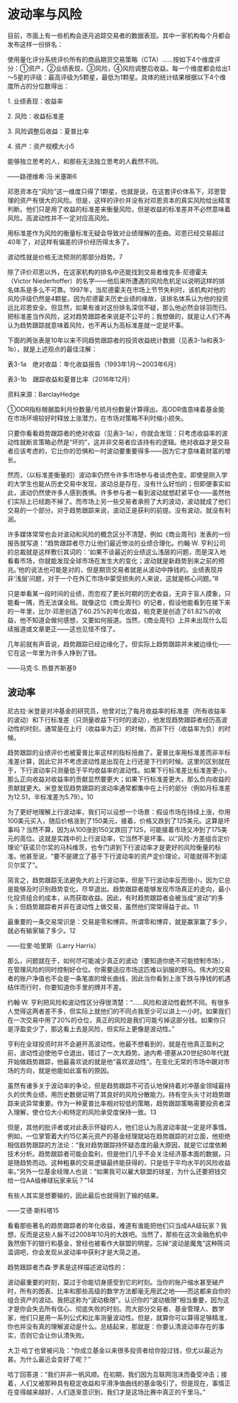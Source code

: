 # 波动率与风险

目前，市面上有一些机构会逐月追踪交易者的数据表现。其中一家机构每个月都会发布这样一份排名：

使用量化评分系统评价所有的商品期货交易策略（CTA）……按如下4个维度评分：①资产，②业绩表现，③风险，④风险调整后收益。每一个维度都会给出1～5星的评级：最高评级为5颗星，最低为1颗星。具体的统计结果根据以下4个维度所占的分位数得出：

1\. 业绩表现：收益率

2\. 风险：收益标准差

3\. 风险调整后收益：夏普比率

4\. 资产：资产规模大小5

能够独立思考的人，和那些无法独立思考的人截然不同。

——路德维希·冯·米塞斯6

邓恩资本在“风险”这一维度只得了1颗星，也就是说，在这套评价体系下，邓恩管理的资产有很大的风险。但是，这样的评价并没有对邓恩资本的真实风险给出精准判断。他们只是用了收益的标准差来衡量风险，但是收益的标准差并不必然意味着风险。高波动性并不一定对应高风险。

用标准差作为风险的衡量标准无疑会导致对业绩理解的歪曲。邓恩已经交易超过40年了，对这样有偏差的评价经历得太多了。

波动性就是价格无法预测的那部分趋势。7

除了评价邓恩以外，在这家机构的排名中还能找到交易者维克多·尼德霍夫（Victor Niederhoffer）的名字——他后来所遭遇的风险危机足以说明这样的排名体系是多么不可靠。1997年，当尼德霍夫在市场上节节失利时，该机构对他的风险评级仍然是4颗星。因为尼德霍夫历史业绩的缘故，该排名体系认为他的投资远比邓恩安全。但显然，如果有谁对这份排名深信不疑，那么他必然会铩羽而归。把标准差当作风险，这对趋势跟踪者来说是不公平的；我想做的，就是让人们不再认为趋势跟踪就意味着风险，也不再认为高标准差就一定是坏事。

下面的两张表是10年以来不同趋势跟踪者的投资收益统计数据（见表3-1a和表3-1b），就是上述观点的最佳注解：

表3-1a　绝对收益：年化收益报告（1993年1月～2003年6月）

[](http://popImage?src='../Images/149-1.jpg')

表3-1b　跟踪收益和夏普比率（2016年12月）

[](http://popImage?src='../Images/150-1.jpg')

资料来源：BarclayHedge

①ODR指标根据盈利月份数量/亏损月份数量计算得出。高ODR值意味着基金能在市场环境较好时释放上涨潜力，在市场对策略不利时缩小损失。

只要你看看趋势跟踪者的绝对收益（见表3-1a），你就会发现：只考虑收益率的波动性就断言策略必然是“坏的”，这并非交易者应该持有的逻辑。绝对收益才是交易者应该考虑的，它比你的恐惧和一时波动要重要得多——因为它才意味着财富的增长。

然而，（以标准差衡量的）波动率仍然令许多市场参与者谈虎色变。即使是刚入学的大学生也能从历史交易中发现，波动总是存在，没有什么好怕的；但即便事实如此，波动仍然使许多人感到畏惧。许多参与者一看到波动就想赶紧平仓——虽然他们实际上已经跑不掉了。而市场上另一些交易者承担了大的波动，波动就成了他们交易的一个部分。对于趋势跟踪来说，波动正是获利的前提。没有波动，就没有利润。

许多媒体常常也会对波动和风险的概念区分不清楚，例如《商业周刊》发表的一份报告就写道：“趋势跟踪者尽力让他们最近惨淡的业绩合理化。约翰·W. 亨利公司的总裁就是这样敷衍其词的：‘如果不谈最近的业绩这么浅层的问题，而是深入地看看市场，你就能发现全球市场在发生大的变化；波动就是新趋势到来之前的预兆。’他的说法也可能是对的，但是期货交易者就是从波动中挣钱的。业绩表现并非‘浅层’问题，对于一个在外汇市场中蒙受损失的人来说，这就是核心问题。”8

只是单看某一段时间的业绩，而忽视了更长时期的历史收益，无异于盲人摸象，只能看一隅，而无法谋全局。就像这位《商业周刊》的记者，假设他能看到在接下来的一年里，比尔·邓恩创造了60.25%的年化收益，帕克更是创造了61.82%的收益，他不知道会做何感想，又要如何报道。当然，《商业周刊》上并未出现什么后续报道或文章更正——这也见怪不怪了。

几年前就有声音说，趋势跟踪已经边缘化了。但实际上趋势跟踪并未被边缘化——它在这一年里为许多人挣到了钱。

——马克·S. 热普齐斯基9

## 波动率

尼古拉·米登是对冲基金的研究员，他曾对比了每月收益率的标准差（所有收益率的波动）和下行标准差（只测量收益下行时的波动），他发现趋势跟踪者经历高波动性的时刻，通常是在上行（收益率为正）的时候，而非下行（收益率为负）的时候。

趋势跟踪的业绩评价也被夏普比率这样的指标扭曲了。夏普比率用标准差而非半标准差计算，因此它并不考虑波动性是出现在上行还是下行的时候。这里的区别就在于，下行波动率只测量低于平均收益率的波动性。如果下行标准差比标准差更小，那么正向收益对收益率的贡献显然要更大；如果下行标准差更大，那么负向收益的贡献就更大。米登发现趋势跟踪的波动率通常都集中在上行的部分（例如月标准差为12.51，半标准差为5.79）。10

为了更好地理解上行波动率，我们可以设想一个场景：假设市场在持续上涨，你用100美元买入，随后价格涨到了150美元，接着，价格又跌到了125美元。这算是坏事吗？当然不算，因为从100涨到150又跌回了125，可能接着市场又冲到了175美元的高位。这就是实践中的上行波动率，它当然不是坏事。以“风险-方差组合定价理论”获诺贝尔奖的马科维茨，也专门讲到下行波动率才是更好的风险衡量的标准。他甚至说，“要不是建立了基于下行波动率的资产定价理论，可能就得不到诺贝尔奖了”。

简言之，趋势跟踪无法避免大的上行波动率，但是下行波动率反而很小，因为它总是能够及时识别趋势变化，尽早退出。趋势跟踪者能够发现市场真正的走向，最小化投资组合的成本，从而获取收益。因此，有时趋势跟踪者会被当成“波动”的多头；但趋势跟踪者并非在波动性上做交易，虽然他们常常得益于此。11

最重要的一条交易常识是：交易是零和博弈。所谓零和博弈，就是赢家赢了多少，就必有输家输了多少。12

——拉里·哈里斯（Larry Harris）

那么，问题就在于，如何尽可能减少真正的波动（要知道你绝不可能控制市场），在管理风险的同时控制好仓位。你需要适应市场这匹难以驯服的野马。伟大的交易者的账户净值也不会是一条笔直的增长曲线，因此当你看到上涨下跌与挣钱的机遇结伴而行时，你要知道你手里的牌并不差。

约翰·W. 亨利把风险和波动性区分得很清楚：“……风险和波动性截然不同。有很多人觉得这两者差不多，但实际上就他们的不同点我至少可以讲上一小时。如果我们在一次交易中用了20%的仓位，真正的风险是我们可能亏掉这部分钱。如果你只是浮盈变少了，那这看上去是风险，但实际上更像是波动性。”

亨利在全球投资时并不会避开高波动性。他最不想看到的，就是在他真正盈利之前，波动性迫使他平仓退出，错过了一次大趋势。迪内希·德塞从20世纪80年代就开始做趋势跟踪，他最喜欢说的就是他“喜欢波动性”。在变化无常的市场中跟对市场的方向，就是他能如此富有的原因。

虽然有诸多关于波动率的争论，但是趋势跟踪不可否认地保持着对冲基金领域最持久的优秀业绩，用历史数据证明了其良好的风险分散能力。持有空头头寸对趋势跟踪来说异常重要。作为一种夏普比率相对较低的策略，趋势跟踪策略需要投资者深入理解，使仓位大小和特定的风险承受度保持一致。13

但是，其他的批评者或对此表示怀疑的人，他们总认为高波动率就一定是坏事情。例如，一位掌管着大约15亿美元资产的基金经理就站在趋势跟踪的对立面，他拒绝相信趋势跟踪的方法论：“我对趋势跟踪持怀疑态度的最大原因，就是它过度依赖技术分析。趋势跟踪者可能会盈利，但是他们几乎不会关注经济基本面的数据，只是随趋势而动。这种粗暴的交易逻辑最终能获得的，只是低于平均水平的风险收益率。”另外一位基金经理人也说：“如果我可以雇大联盟的球星，为什么还要把钱交给一位AA级棒球玩家来玩？”14

有些人其实是想要输的，因此最后也就得到了输的结果。

——艾德·斯科塔15

看看那些著名的趋势跟踪者的年化收益，难道有谁能把他们只当成AA级玩家？我想，反而是这些人躲不过2008年10月的大跌吧。当然了，那些在这次金融危机中轰然倒下的银行和基金，曾经也被看作大联盟的明星。忘掉“波动是魔鬼”这种陈词滥调吧，你会发现从波动率中获利才是大简之道。

趋势跟踪者杰森·罗素是这样描述波动性的：

波动最重要的时刻，莫过于你能切身感受到它的时刻。当你的账户缩水甚至破产时，所有的图表、比率和那些高级的数学方法都毫无用武之地——而这都来自你的组合资产的波动。我把这称为“波动极限”。认识你的“波动极限”相当重要，因为这才是你会失去所有信心、彻底失败的时刻。而大部分交易者、基金管理人、数学家，他们只是用一系列公式和比率测量波动性。但是，就算你可以算得足够精准，你也并没有真的理解波动是什么。总结起来，那就是：你要认清波动率存在的事实，否则它会让你认清失败。

大卫·哈丁也曾被问及：“你成立基金以来很多投资者给你投过钱，但尤以最近为甚。为什么最近会变好了呢？”

哈丁回答道：“我们并非一帆风顺。在初期，我们因为互联网泡沫而备受冲击；接着，人们又被那种具有稳定收益和平滑净值曲线的基金吸引了。但是现在，事情正在变得越来越好，人们逐渐意识到，我们才是这场比赛中真正的千里马。”